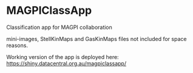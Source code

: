 # MAGPIClassApp

Classification app for MAGPI collaboration

mini-images, StellKinMaps and GasKinMaps files not included for space reasons.

Working version of the app is deployed here: https://shiny.datacentral.org.au/magpiclassapp/
